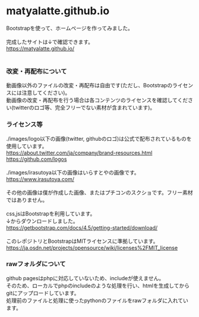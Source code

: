 # matyalatte.github.io
Bootstrapを使って、ホームページを作ってみました。<br>
<br>
完成したサイトは↓で確認できます。<br>
https://matyalatte.github.io/<br>
<br>
### 改変・再配布について
動画像以外のファイルの改変・再配布は自由です(ただし、Bootstrapのライセンスには注意してください)。<br>
動画像の改変・再配布を行う場合は各コンテンツのライセンスを確認してください(twitterのロゴ等、完全フリーでない素材が含まれています)。<br>

### ライセンス等
./images/logo以下の画像(twitter, githubのロゴ)は公式で配布されているものを使用しています。<br>
https://about.twitter.com/ja/company/brand-resources.html<br>
https://github.com/logos<br>
<br>
./images/irasutoya以下の画像はいらすとやの画像です。<br>
https://www.irasutoya.com/<br>
<br>
その他の画像は僕が作成した画像、またはプチコンのスクショです。フリー素材ではありません。<br>
<br>
css,jsはBootstrapを利用しています。<br>
↓からダウンロードしました。<br>
https://getbootstrap.com/docs/4.5/getting-started/download/<br>
<br>
このレポジトリとBootstrapはMITライセンスに準拠しています。<br>
https://ja.osdn.net/projects/opensource/wiki/licenses%2FMIT_license

### rawフォルダについて
github pagesはphpに対応していないため、includeが使えません。<br>
そのため、ローカルでphpのincludeのような処理を行い、htmlを生成してからgitにアップロードしています。<br>
処理前のファイルと処理に使ったpythonのファイルをrawフォルダに入れています。
